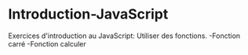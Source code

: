 # Introduction-JavaScript
Exercices d'introduction au JavaScript: Utiliser des fonctions.
    -Fonction carré
    -Fonction calculer 
